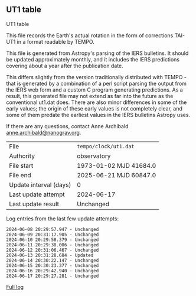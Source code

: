 
## UT1 table

UT1 table

This file records the Earth's actual rotation in the form of
corrections TAI-UT1 in a format readable by TEMPO.

This file is generated from Astropy's parsing of the IERS
bulletins. It should be updated approximately monthly, and it
includes the IERS predictions covering about a year after the
publication date.

This differs slightly from the version traditionally distributed
with TEMPO - that is generated by a combination of a perl script
parsing the output from the IERS web form and a custom C program
generating predictions. As a result, this generated file may not
extend as far into the future as the conventional ut1.dat does.
There are also minor differences in some of the early values; the
origin of these early values is not completely clear, and some of
them predate the earliest values in the IERS bulletins Astropy uses.

If there are any questions, contact Anne Archibald
<anne.archibald@nanograv.org>.

|     |     |
|:--- |:--- |
| File | `tempo/clock/ut1.dat` |
| Authority | observatory |
| File start | 1973-01-02 MJD 41684.0 |
| File end | 2025-06-21 MJD 60847.0 |
| Update interval (days) | 0 |
| Last update attempt | 2024-06-17 |
| Last update result | Unchanged |

Log entries from the last few update attempts:
```
2024-06-08 20:29:57.947 - Unchanged
2024-06-09 20:31:17.905 - Unchanged
2024-06-10 20:29:58.379 - Unchanged
2024-06-11 20:29:38.006 - Unchanged
2024-06-12 20:31:06.467 - Unchanged
2024-06-13 20:31:28.684 - Updated
2024-06-14 20:30:22.147 - Unchanged
2024-06-15 20:30:23.377 - Unchanged
2024-06-16 20:29:42.940 - Unchanged
2024-06-17 20:29:27.281 - Unchanged
```
[Full log](https://raw.githubusercontent.com/ipta/pulsar-clock-corrections/main/log/tempo/clock/ut1.dat.log)
